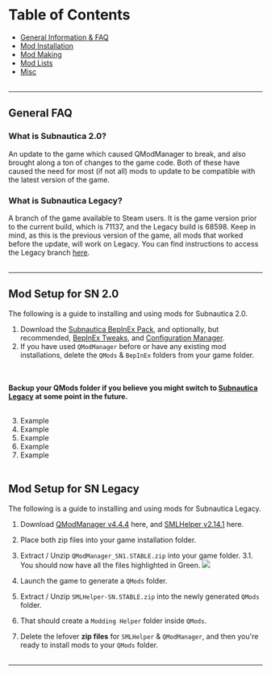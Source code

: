 # Table of Contents
- [General Information & FAQ]()
- [Mod Installation]()
- [Mod Making]()
- [Mod Lists]()
- [Misc]()
<br></br>

---

## General FAQ
### What is Subnautica 2.0?
An update to the game which caused QModManager to break, and also brought along a ton of changes to the game code. Both of these have caused the need for most (if not all) mods to update to be compatible with the latest version of the game. 

### What is Subnautica Legacy?
A branch of the game available to Steam users. It is the game version prior to the current build, which is 71137, and the Legacy build is 68598.
Keep in mind, as this is the previous version of the game, all mods that worked before the update, will work on Legacy.
You can find instructions to access the Legacy branch [here]().
<br></br>

---

## Mod Setup for SN 2.0
The following is a guide to installing and using mods for Subnautica 2.0.
 1. Download the [Subnautica BepInEx Pack](), and optionally, but recommended, [BepInEx Tweaks](), and [Configuration Manager]().
 2. If you have used `QModManager` before or have any existing mod installations, delete the `QMods` & `BepInEx` folders from your game folder. 

<br></br>
<strong>Backup your QMods folder if you believe you might switch to [Subnautica Legacy]() at some point in the future.</strong>
<br></br>

 3. Example
 4. Example
 5. Example
 8. Example
 9. Example
<br></br>

## Mod Setup for SN Legacy
The following is a guide to installing and using mods for Subnautica Legacy.
 1. Download [QModManager v4.4.4]() here, and [SMLHelper v2.14.1]() here.
 2. Place both zip files into your game installation folder.
 3. Extract / Unzip `QModManager_SN1.STABLE.zip` into your game folder.
 3.1. You should now have all the files highlighted in Green.
 ![](https://snm.crd.co/assets/images/image01.jpg?v=e6c5ef0b)
 
 5. Launch the game to generate a `QMods` folder.
 6. Extract / Unzip `SMLHelper-SN.STABLE.zip` into the newly generated `QMods` folder.
 7. That should create a `Modding Helper` folder inside `QMods`.
 8. Delete the lefover <strong>zip files</strong> for `SMLHelper` & `QModManager`, and then you're ready to install mods to your `QMods` folder.
<br></br>

---
